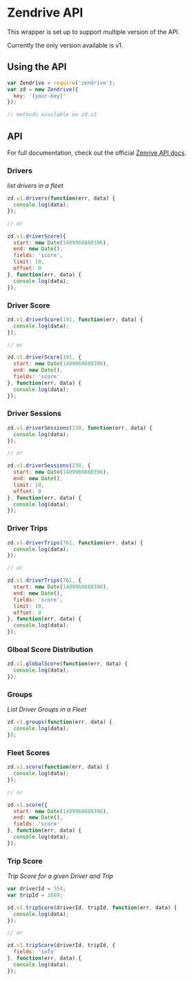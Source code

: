 # Zendrive API

This wrapper is set up to support multiple version of the API.

Currently the only version available is v1.

## Using the API

```js
var Zendrive = require('zendrive');
var zd = new Zendrive({
  key: '{your-key}'
});

// methods available on zd.v1
```

## API

For full documentation, check out the official [Zenrive API docs](http://developers.zendrive.com/docs/api/reference/).

### Drivers

_list drivers in a fleet_

```js
zd.v1.drivers(function(err, data) {
  console.log(data);
});

// or

zd.v1.driverScore({
  start: new Date(1409960880396),
  end: new Date(),
  fields: 'score',
  limit: 10,
  offset: 0
}, function(err, data) {
  console.log(data);
});
```

### Driver Score

```js
zd.v1.driverScore(191, function(err, data) {
  console.log(data);
});

// or

zd.v1.driverScore(191, {
  start: new Date(1409960880396),
  end: new Date(),
  fields: 'score'
}, function(err, data) {
  console.log(data);
});
```

### Driver Sessions

```js
zd.v1.driverSessions(230, function(err, data) {
  console.log(data);
});

// or

zd.v1.driverSessions(230, {
  start: new Date(1409960880396),
  end: new Date(),
  limit: 10,
  offset: 0
}, function(err, data) {
  console.log(data);
});
```

### Driver Trips

```js
zd.v1.driverTrips(761, function(err, data) {
  console.log(data);
});

// or

zd.v1.driverTrips(761, {
  start: new Date(1409960880396),
  end: new Date(),
  fields: 'score',
  limit: 10,
  offset: 0
}, function(err, data) {
  console.log(data);
});
```

### Glboal Score Distribution

```js
zd.v1.globalScore(function(err, data) {
  console.log(data);
});
```

### Groups

_List Driver Groups in a Fleet_

```js
zd.v1.groups(function(err, data) {
  console.log(data);
});
```

### Fleet Scores

```js
zd.v1.score(function(err, data) {
  console.log(data);
});

// or

zd.v1.score({
  start: new Date(1409960880396),
  end: new Date(),
  fields: 'score'
}, function(err, data) {
  console.log(data);
});
```

### Trip Score

_Trip Score for a given Driver and Trip_

```js
var driverId = 554;
var tripId = 1089;

zd.v1.tripScore(driverId, tripId, function(err, data) {
  console.log(data);
});

// or

zd.v1.tripScore(driverId, tripId, {
  fields: 'info'
}, function(err, data) {
  console.log(data);
});
```
